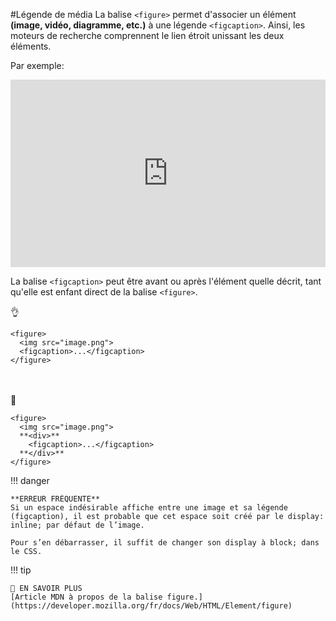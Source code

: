 #Légende de média
La balise `<figure>` permet d'associer un élément **(image, vidéo, diagramme, etc.)** à une légende `<figcaption>`. Ainsi, les moteurs de recherche comprennent le lien étroit unissant les deux éléments.

Par exemple:
<iframe height="300" style="width: 100%;" scrolling="no" title="Figcaption" src="https://codepen.io/tim-momo/embed/LYXWEQj?default-tab=html%2Cresult" frameborder="no" loading="lazy" allowtransparency="true" allowfullscreen="true">
  See the Pen <a href="https://codepen.io/tim-momo/pen/LYXWEQj">
  Figcaption</a> by TIM Montmorency (<a href="https://codepen.io/tim-momo">@tim-momo</a>)
  on <a href="https://codepen.io">CodePen</a>.
</iframe>

La balise `<figcaption>` peut être avant ou après l'élément quelle décrit, tant qu'elle est enfant direct de la balise `<figure>`.

👌

```
<figure>
  <img src="image.png">
  <figcaption>...</figcaption>
</figure>
```
<br>
<br>
🚫

```
<figure>
  <img src="image.png">
  **<div>**
    <figcaption>...</figcaption>
  **</div>**
</figure>
```

!!! danger

    **ERREUR FRÉQUENTE**
    Si un espace indésirable affiche entre une image et sa légende (figcaption), il est probable que cet espace soit créé par le display: inline; par défaut de l’image.

    Pour s’en débarrasser, il suffit de changer son display à block; dans le CSS.

!!! tip

    📖 EN SAVOIR PLUS
    [Article MDN à propos de la balise figure.](https://developer.mozilla.org/fr/docs/Web/HTML/Element/figure)
